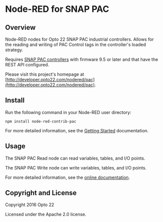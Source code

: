 # Node-RED for SNAP PAC

## Overview

Node-RED nodes for Opto 22 SNAP PAC industrial controllers. Allows for the reading and writing of PAC Control tags in the controller's loaded strategy.

Requires [SNAP PAC controllers](http://www.opto22.com/site/snap_pac_system.aspx) with firmware 9.5 or later and that have the REST API configured.

Please visit this project's homepage at [http://developer.opto22.com/nodered/pac](http://developer.opto22.com/nodered/pac).

## Install

Run the following command in your Node-RED user directory:
 
    npm install node-red-contrib-pac

For more detailed information, see the [Getting Started](http://developer.opto22.com/nodered/pac/getting-started/) documentation.

## Usage

The SNAP PAC Read node can read variables, tables, and I/O points.

The SNAP PAC Write node can write variables, tables, and I/O points.

For more detailed information, see the [online documentation](http://developer.opto22.com/nodered/pac).

## Copyright and License

Copyright 2016 Opto 22

Licensed under the Apache 2.0 license.


